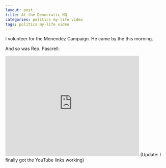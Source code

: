 ```yaml
---
layout: post
title: At the Democratic HQ
categories: politics my-life video
tags: politics my-life video
---
```

I volunteer for the Menendez Campaign.  He came by the this morning.

And so was Rep. Pascrell:
<iframe width="420" height="315" src="http://www.youtube.com/embed/STAyEkLKYTo" frameborder="0" allowfullscreen></iframe> 
(Update: I finally got the YouTube links working)